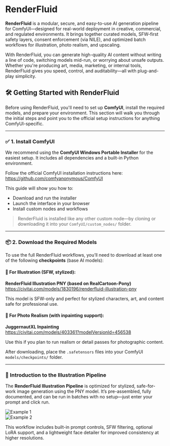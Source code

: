 # RenderFluid

**RenderFluid** is a modular, secure, and easy-to-use AI generation pipeline for ComfyUI—designed for real-world deployment in creative, commercial, and regulated environments. It brings together curated models, SFW-first safety layers, consent enforcement (via NILE), and optimized batch workflows for illustration, photo realism, and upscaling.

With RenderFluid, you can generate high-quality AI content without writing a line of code, switching models mid-run, or worrying about unsafe outputs. Whether you're producing art, media, marketing, or internal tools, RenderFluid gives you speed, control, and auditability—all with plug-and-play simplicity.

## 🛠️ Getting Started with RenderFluid

Before using RenderFluid, you'll need to set up **ComfyUI**, install the required models, and prepare your environment. This section will walk you through the initial steps and point you to the official setup instructions for anything ComfyUI-specific.

---

### ✅ 1. Install ComfyUI

We recommend using the **ComfyUI Windows Portable Installer** for the easiest setup. It includes all dependencies and a built-in Python environment.

Follow the official ComfyUI installation instructions here:  
https://github.com/comfyanonymous/ComfyUI

This guide will show you how to:
- Download and run the installer
- Launch the interface in your browser
- Install custom nodes and workflows

> RenderFluid is installed like any other custom node—by cloning or downloading it into your `ComfyUI/custom_nodes/` folder.

---

### 📦 2. Download the Required Models

To use the full RenderFluid workflows, you’ll need to download at least one of the following **checkpoints** (base AI models):

#### 🎨 For Illustration (SFW, stylized):
**RenderFluid Illustration PNY (based on RealCartoon-Pony)**  
https://civitai.com/models/1830196/renderfluid-illustration-pny

This model is SFW-only and perfect for stylized characters, art, and content safe for professional use.

#### 📸 For Photo Realism (with inpainting support):
**JuggernautXL Inpainting**  
https://civitai.com/models/403361?modelVersionId=456538

Use this if you plan to run realism or detail passes for photographic content.

After downloading, place the `.safetensors` files into your ComfyUI `models/checkpoints/` folder.

---

### 🎨 Introduction to the Illustration Pipeline

The **RenderFluid Illustration Pipeline** is optimized for stylized, safe-for-work image generation using the PNY model. It’s pre-assembled, fully documented, and can be run in batches with no setup—just enter your prompt and click run.

![Example 1](_bin/rf_example_illustration_v1_0005.png)  
![Example 2](_bin/rf_example_illustration_v1_0007.png)

This workflow includes built-in prompt controls, SFW filtering, optional LoRA support, and a lightweight face detailer for improved consistency at higher resolutions.
